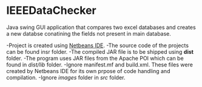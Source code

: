 # IEEEDataChecker
Java swing GUI application that compares two excel databases and creates a new databse conatining the fields not present in main database.

-Project is created using [Netbeans IDE](https://netbeans.org/downloads).
-The source code of the projects can be found insr folder.
-The compiled JAR file is to be shipped using **dist** folder.
-The program uses JAR files from the Apache POI which can be found in *dist/lib* folder.
-Ignore manifest.mf and build.xml. These files were created by Netbeans IDE for its own prpose of code handling and compilation.
-Ignore *images* folder in *src* folder.
